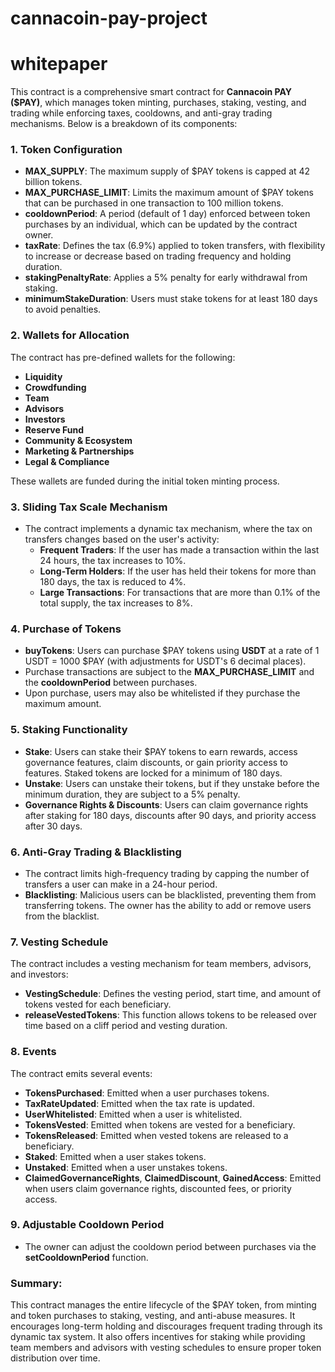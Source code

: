 # cannacoin-pay-project
# whitepaper
This contract is a comprehensive smart contract for **Cannacoin PAY ($PAY)**, which manages token minting, purchases, staking, vesting, and trading while enforcing taxes, cooldowns, and anti-gray trading mechanisms. Below is a breakdown of its components:

### 1. **Token Configuration**
- **MAX_SUPPLY**: The maximum supply of $PAY tokens is capped at 42 billion tokens.
- **MAX_PURCHASE_LIMIT**: Limits the maximum amount of $PAY tokens that can be purchased in one transaction to 100 million tokens.
- **cooldownPeriod**: A period (default of 1 day) enforced between token purchases by an individual, which can be updated by the contract owner.
- **taxRate**: Defines the tax (6.9%) applied to token transfers, with flexibility to increase or decrease based on trading frequency and holding duration.
- **stakingPenaltyRate**: Applies a 5% penalty for early withdrawal from staking.
- **minimumStakeDuration**: Users must stake tokens for at least 180 days to avoid penalties.

### 2. **Wallets for Allocation**
The contract has pre-defined wallets for the following:
- **Liquidity**
- **Crowdfunding**
- **Team**
- **Advisors**
- **Investors**
- **Reserve Fund**
- **Community & Ecosystem**
- **Marketing & Partnerships**
- **Legal & Compliance**

These wallets are funded during the initial token minting process.

### 3. **Sliding Tax Scale Mechanism**
- The contract implements a dynamic tax mechanism, where the tax on transfers changes based on the user's activity:
  - **Frequent Traders**: If the user has made a transaction within the last 24 hours, the tax increases to 10%.
  - **Long-Term Holders**: If the user has held their tokens for more than 180 days, the tax is reduced to 4%.
  - **Large Transactions**: For transactions that are more than 0.1% of the total supply, the tax increases to 8%.

### 4. **Purchase of Tokens**
- **buyTokens**: Users can purchase $PAY tokens using **USDT** at a rate of 1 USDT = 1000 $PAY (with adjustments for USDT's 6 decimal places).
- Purchase transactions are subject to the **MAX_PURCHASE_LIMIT** and the **cooldownPeriod** between purchases.
- Upon purchase, users may also be whitelisted if they purchase the maximum amount.

### 5. **Staking Functionality**
- **Stake**: Users can stake their $PAY tokens to earn rewards, access governance features, claim discounts, or gain priority access to features. Staked tokens are locked for a minimum of 180 days.
- **Unstake**: Users can unstake their tokens, but if they unstake before the minimum duration, they are subject to a 5% penalty.
- **Governance Rights & Discounts**: Users can claim governance rights after staking for 180 days, discounts after 90 days, and priority access after 30 days.

### 6. **Anti-Gray Trading & Blacklisting**
- The contract limits high-frequency trading by capping the number of transfers a user can make in a 24-hour period.
- **Blacklisting**: Malicious users can be blacklisted, preventing them from transferring tokens. The owner has the ability to add or remove users from the blacklist.

### 7. **Vesting Schedule**
The contract includes a vesting mechanism for team members, advisors, and investors:
- **VestingSchedule**: Defines the vesting period, start time, and amount of tokens vested for each beneficiary.
- **releaseVestedTokens**: This function allows tokens to be released over time based on a cliff period and vesting duration.

### 8. **Events**
The contract emits several events:
- **TokensPurchased**: Emitted when a user purchases tokens.
- **TaxRateUpdated**: Emitted when the tax rate is updated.
- **UserWhitelisted**: Emitted when a user is whitelisted.
- **TokensVested**: Emitted when tokens are vested for a beneficiary.
- **TokensReleased**: Emitted when vested tokens are released to a beneficiary.
- **Staked**: Emitted when a user stakes tokens.
- **Unstaked**: Emitted when a user unstakes tokens.
- **ClaimedGovernanceRights**, **ClaimedDiscount**, **GainedAccess**: Emitted when users claim governance rights, discounted fees, or priority access.

### 9. **Adjustable Cooldown Period**
- The owner can adjust the cooldown period between purchases via the **setCooldownPeriod** function.

### **Summary:**
This contract manages the entire lifecycle of the $PAY token, from minting and token purchases to staking, vesting, and anti-abuse measures. It encourages long-term holding and discourages frequent trading through its dynamic tax system. It also offers incentives for staking while providing team members and advisors with vesting schedules to ensure proper token distribution over time.
